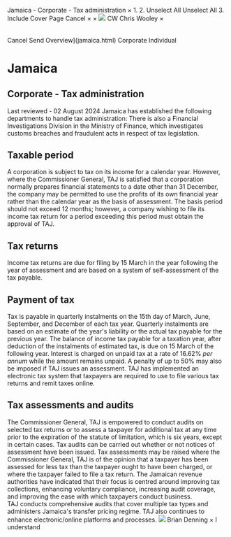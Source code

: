 Jamaica - Corporate - Tax administration
×
1.
2.
Unselect All
Unselect All
3.
Include Cover Page
Cancel
×
×
![](-/media/world-wide-tax-summaries/attachments/global---chris-wooley.ashx%3Frev=ac5e5f3223b34096b1afc2a6009c7320&revision=ac5e5f32-23b3-4096-b1af-c2a6009c7320&hash=859B7ADC84DC2CBEC9760E9E6EE7DE6D0A8BFCDF)
CW
Chris Wooley
×
######
Cancel
Send
Overview](jamaica.html)
Corporate
Individual
# Jamaica
## Corporate - Tax administration
Last reviewed - 02 August 2024
Jamaica has established the following departments to handle tax administration:
There is also a Financial Investigations Division in the Ministry of Finance, which investigates customs breaches and fraudulent acts in respect of tax legislation.
## Taxable period
A corporation is subject to tax on its income for a calendar year. However, where the Commissioner General, TAJ is satisfied that a corporation normally prepares financial statements to a date other than 31 December, the company may be permitted to use the profits of its own financial year rather than the calendar year as the basis of assessment. The basis period should not exceed 12 months; however, a company wishing to file its income tax return for a period exceeding this period must obtain the approval of TAJ.
## Tax returns
Income tax returns are due for filing by 15 March in the year following the year of assessment and are based on a system of self-assessment of the tax payable.
## Payment of tax
Tax is payable in quarterly instalments on the 15th day of March, June, September, and December of each tax year. Quarterly instalments are based on an estimate of the year's liability or the actual tax payable for the previous year. The balance of income tax payable for a taxation year, after deduction of the instalments of estimated tax, is due on 15 March of the following year. Interest is charged on unpaid tax at a rate of 16.62% *per annum* while the amount remains unpaid. A penalty of up to 50% may also be imposed if TAJ issues an assessment.
TAJ has implemented an electronic tax system that taxpayers are required to use to file various tax returns and remit taxes online.
## Tax assessments and audits
The Commissioner General, TAJ is empowered to conduct audits on selected tax returns or to assess a taxpayer for additional tax at any time prior to the expiration of the statute of limitation, which is six years, except in certain cases. Tax audits can be carried out whether or not notices of assessment have been issued. Tax assessments may be raised where the Commissioner General, TAJ is of the opinion that a taxpayer has been assessed for less tax than the taxpayer ought to have been charged, or where the taxpayer failed to file a tax return.
The Jamaican revenue authorities have indicated that their focus is centred around improving tax collections, enhancing voluntary compliance, increasing audit coverage, and improving the ease with which taxpayers conduct business.
TAJ conducts comprehensive audits that cover multiple tax types and administers Jamaica's transfer pricing regime.
TAJ also continues to enhance electronic/online platforms and processes.
![](-/media/world-wide-tax-summaries/attachments/jamaica---brian-denning.ashx%3Frev=24a3dbb2d6a746a48f45224277f301fa&revision=24a3dbb2-d6a7-46a4-8f45-224277f301fa&hash=981737E120909F0B43796CEA7D812B335536CEF9)
Brian Denning
×
I understand